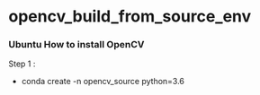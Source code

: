 # opencv_build_from_source_env
### Ubuntu How to install OpenCV

Step 1 : 
- conda create -n opencv_source python=3.6


